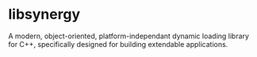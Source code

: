 # libsynergy
A modern, object-oriented, platform-independant dynamic loading library for C++, specifically designed for building extendable applications.
